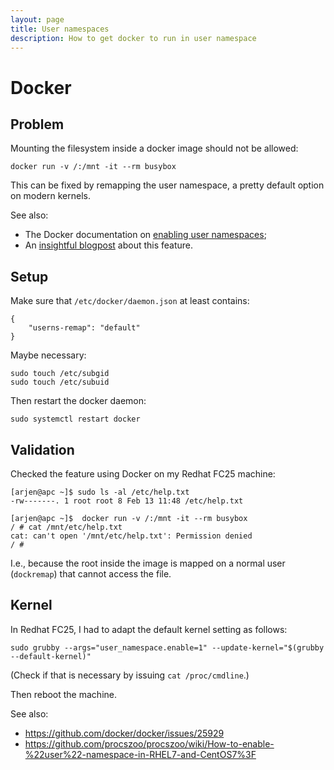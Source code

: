 ```yaml
---
layout: page
title: User namespaces
description: How to get docker to run in user namespace
---
```


# Docker

## Problem

Mounting the filesystem inside a docker image should not be allowed:

    docker run -v /:/mnt -it --rm busybox

This can be fixed by remapping the user namespace, a pretty default option on modern kernels.

See also:

+ The Docker documentation on 
  [enabling user namespaces](https://docs.docker.com/engine/reference/commandline/dockerd/#/starting-the-daemon-with-user-namespaces-enabled);
+ An [insightful blogpost](https://blog.yadutaf.fr/2016/04/14/docker-for-your-users-introducing-user-namespace/) about this feature.

## Setup

Make sure that `/etc/docker/daemon.json` at least contains:

    {
    	"userns-remap": "default"
    }

Maybe necessary:

    sudo touch /etc/subgid
    sudo touch /etc/subuid

Then restart the docker daemon:

    sudo systemctl restart docker

## Validation

Checked the feature using Docker on my Redhat FC25 machine:

    [arjen@apc ~]$ sudo ls -al /etc/help.txt
    -rw-------. 1 root root 8 Feb 13 11:48 /etc/help.txt

    [arjen@apc ~]$  docker run -v /:/mnt -it --rm busybox
    / # cat /mnt/etc/help.txt
    cat: can't open '/mnt/etc/help.txt': Permission denied
    / #

I.e., because the root inside the image is mapped on a normal user (`dockremap`) that cannot access the file.

## Kernel

In Redhat FC25, I had to adapt the default kernel setting as follows:

    sudo grubby --args="user_namespace.enable=1" --update-kernel="$(grubby --default-kernel)"

(Check if that is necessary by issuing `cat /proc/cmdline`.)

Then reboot the machine.

See also:

+ https://github.com/docker/docker/issues/25929
+ https://github.com/procszoo/procszoo/wiki/How-to-enable-%22user%22-namespace-in-RHEL7-and-CentOS7%3F

